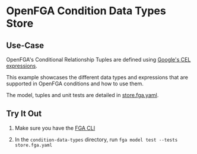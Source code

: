 # OpenFGA Condition Data Types Store

## Use-Case

OpenFGA's Conditional Relationship Tuples are defined using [Google's CEL expressions](https://github.com/google/cel-spec/blob/master/doc/langdef.md).

This example showcases the different data types and expressions that are supported in OpenFGA conditions and how to use them. 

The model, tuples and unit tests are detailed in [store.fga.yaml](./store.fga.yaml).

## Try It Out

1. Make sure you have the [FGA CLI](https://github.com/openfga/cli/?tab=readme-ov-file#installation)

2. In the `condition-data-types` directory, run `fga model test --tests store.fga.yaml`
